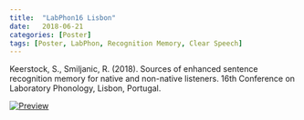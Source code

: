 ```yaml
---
title:  "LabPhon16 Lisbon"
date:   2018-06-21
categories: [Poster]
tags: [Poster, LabPhon, Recognition Memory, Clear Speech]
---
```


Keerstock, S., Smiljanic, R. (2018). Sources of enhanced sentence recognition memory for native and non-native listeners. 16th Conference on Laboratory Phonology, Lisbon, Portugal. 

<a href="https://skrstck.github.io/files/labphon16_poster.pdf"> <img alt="Preview" src="https://skrstck.github.io/files/LabPhon16-thumb.png" style="width:50% height:50%;"> 
</a>

